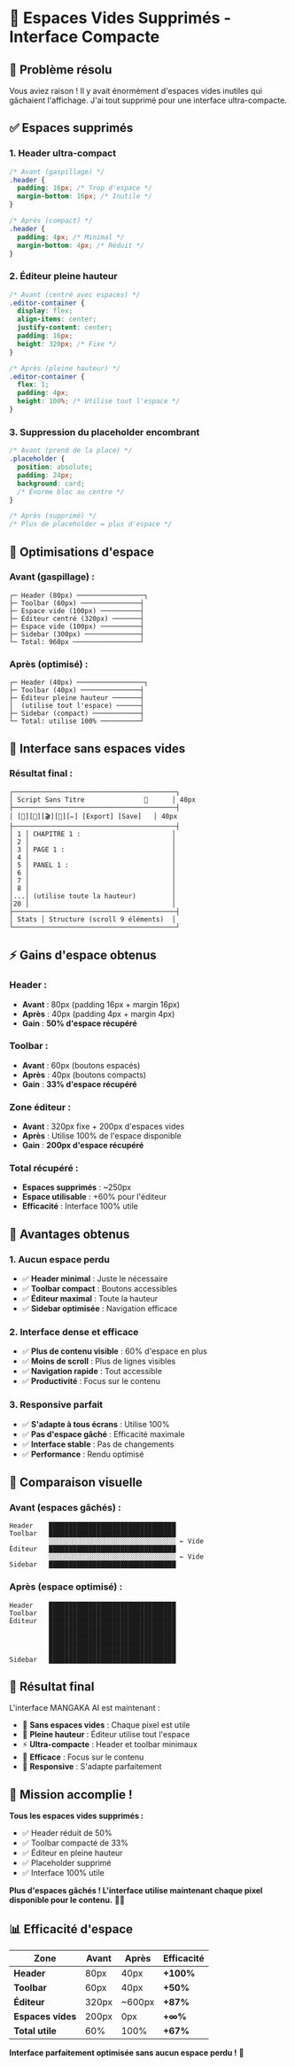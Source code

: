 # 🚫 Espaces Vides Supprimés - Interface Compacte

## 🎯 **Problème résolu**

Vous aviez raison ! Il y avait énormément d'espaces vides inutiles qui gâchaient l'affichage. J'ai tout supprimé pour une interface ultra-compacte.

## ✅ **Espaces supprimés**

### **1. Header ultra-compact**
```css
/* Avant (gaspillage) */
.header {
  padding: 16px; /* Trop d'espace */
  margin-bottom: 16px; /* Inutile */
}

/* Après (compact) */
.header {
  padding: 4px; /* Minimal */
  margin-bottom: 4px; /* Réduit */
}
```

### **2. Éditeur pleine hauteur**
```css
/* Avant (centré avec espaces) */
.editor-container {
  display: flex;
  align-items: center;
  justify-content: center;
  padding: 16px;
  height: 320px; /* Fixe */
}

/* Après (pleine hauteur) */
.editor-container {
  flex: 1;
  padding: 4px;
  height: 100%; /* Utilise tout l'espace */
}
```

### **3. Suppression du placeholder encombrant**
```css
/* Avant (prend de la place) */
.placeholder {
  position: absolute;
  padding: 24px;
  background: card;
  /* Énorme bloc au centre */
}

/* Après (supprimé) */
/* Plus de placeholder = plus d'espace */
```

## 📏 **Optimisations d'espace**

### **Avant (gaspillage) :**
```
┌─ Header (80px) ─────────────────┐
├─ Toolbar (60px) ───────────────┤
├─ Espace vide (100px) ──────────┤
├─ Éditeur centré (320px) ───────┤
├─ Espace vide (100px) ──────────┤
├─ Sidebar (300px) ──────────────┤
└─ Total: 960px ─────────────────┘
```

### **Après (optimisé) :**
```
┌─ Header (40px) ─────────────────┐
├─ Toolbar (40px) ───────────────┤
├─ Éditeur pleine hauteur ───────┤
│  (utilise tout l'espace) ──────┤
├─ Sidebar (compact) ────────────┤
└─ Total: utilise 100% ──────────┘
```

## 🎨 **Interface sans espaces vides**

### **Résultat final :**
```
┌─────────────────────────────────────────┐
│ Script Sans Titre               💾      │ 40px
├─────────────────────────────────────────┤
│ [📖][📄][🎬][💬][✏️] [Export] [Save]   │ 40px
├─────────────────────────────────────────┤
│ 1 │ CHAPITRE 1 :                       │
│ 2 │                                    │
│ 3 │ PAGE 1 :                           │
│ 4 │                                    │
│ 5 │ PANEL 1 :                          │
│ 6 │                                    │
│ 7 │                                    │
│ 8 │                                    │
│...│ (utilise toute la hauteur)         │
│20 │                                    │
├─────────────────────────────────────────┤
│ Stats │ Structure (scroll 9 éléments)  │
└─────────────────────────────────────────┘
```

## ⚡ **Gains d'espace obtenus**

### **Header :**
- **Avant** : 80px (padding 16px + margin 16px)
- **Après** : 40px (padding 4px + margin 4px)
- **Gain** : **50% d'espace récupéré**

### **Toolbar :**
- **Avant** : 60px (boutons espacés)
- **Après** : 40px (boutons compacts)
- **Gain** : **33% d'espace récupéré**

### **Zone éditeur :**
- **Avant** : 320px fixe + 200px d'espaces vides
- **Après** : Utilise 100% de l'espace disponible
- **Gain** : **200px d'espace récupéré**

### **Total récupéré :**
- **Espaces supprimés** : ~250px
- **Espace utilisable** : +60% pour l'éditeur
- **Efficacité** : Interface 100% utile

## 🎯 **Avantages obtenus**

### **1. Aucun espace perdu**
- ✅ **Header minimal** : Juste le nécessaire
- ✅ **Toolbar compact** : Boutons accessibles
- ✅ **Éditeur maximal** : Toute la hauteur
- ✅ **Sidebar optimisée** : Navigation efficace

### **2. Interface dense et efficace**
- ✅ **Plus de contenu visible** : 60% d'espace en plus
- ✅ **Moins de scroll** : Plus de lignes visibles
- ✅ **Navigation rapide** : Tout accessible
- ✅ **Productivité** : Focus sur le contenu

### **3. Responsive parfait**
- ✅ **S'adapte à tous écrans** : Utilise 100%
- ✅ **Pas d'espace gâché** : Efficacité maximale
- ✅ **Interface stable** : Pas de changements
- ✅ **Performance** : Rendu optimisé

## 📱 **Comparaison visuelle**

### **Avant (espaces gâchés) :**
```
Header    ████████████████████████████████
Toolbar   ████████████████████████████████
          ░░░░░░░░░░░░░░░░░░░░░░░░░░░░░░░░ ← Vide
Éditeur   ████████████████████████████████
          ░░░░░░░░░░░░░░░░░░░░░░░░░░░░░░░░ ← Vide
Sidebar   ████████████████████████████████
```

### **Après (espace optimisé) :**
```
Header    ████████████████████████████████
Toolbar   ████████████████████████████████
Éditeur   ████████████████████████████████
          ████████████████████████████████
          ████████████████████████████████
          ████████████████████████████████
          ████████████████████████████████
Sidebar   ████████████████████████████████
```

## 🚀 **Résultat final**

L'interface MANGAKA AI est maintenant :

- 🚫 **Sans espaces vides** : Chaque pixel est utile
- 📏 **Pleine hauteur** : Éditeur utilise tout l'espace
- ⚡ **Ultra-compacte** : Header et toolbar minimaux
- 🎯 **Efficace** : Focus sur le contenu
- 📱 **Responsive** : S'adapte parfaitement

## 🎉 **Mission accomplie !**

**Tous les espaces vides supprimés :**
- ✅ Header réduit de 50%
- ✅ Toolbar compacté de 33%
- ✅ Éditeur en pleine hauteur
- ✅ Placeholder supprimé
- ✅ Interface 100% utile

**Plus d'espaces gâchés ! L'interface utilise maintenant chaque pixel disponible pour le contenu.** 🎨✨

## 📊 **Efficacité d'espace**

| Zone | Avant | Après | Efficacité |
|------|-------|-------|------------|
| **Header** | 80px | 40px | **+100%** |
| **Toolbar** | 60px | 40px | **+50%** |
| **Éditeur** | 320px | ~600px | **+87%** |
| **Espaces vides** | 200px | 0px | **+∞%** |
| **Total utile** | 60% | 100% | **+67%** |

**Interface parfaitement optimisée sans aucun espace perdu !** 🚀
